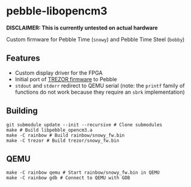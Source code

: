 # pebble-libopencm3

**DISCLAIMER: This is currently untested on actual hardware**

Custom firmware for Pebble Time (`snowy`) and Pebble Time Steel (`bobby`)

## Features

 * Custom display driver for the FPGA
 * Initial port of [TREZOR firmware][1] to Pebble
 * `stdout` and `stderr` redirect to QEMU serial (note: the `printf` family of
   functions do not work because they require an `sbrk` implementation)

## Building

```
git submodule update --init --recursive # Clone submodules
make # Build libpebble_opencm3.a
make -C rainbow # Build rainbow/snowy_fw.bin
make -C trezor # Build trezor/snowy_fw.bin
```

## QEMU

```
make -C rainbow qemu # Start rainbow/snowy_fw.bin in QEMU
make -C rainbow gdb # Connect to QEMU with GDB
```

[1]: https://github.com/trezor/trezor-mcu
